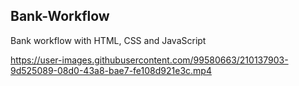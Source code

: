 ## Bank-Workflow

Bank workflow with HTML, CSS and JavaScript

https://user-images.githubusercontent.com/99580663/210137903-9d525089-08d0-43a8-bae7-fe108d921e3c.mp4
